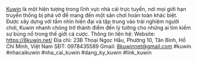 [Kuwin](https://8kuwin.net/) là một hiện tượng trong lĩnh vực nhà cái trực tuyến, nơi mọi giới hạn truyền thống bị phá vỡ để mang đến một sân chơi hoàn toàn khác biệt. Được xây dựng với tầm nhìn hiện đại và tập trung vào trải nghiệm người chơi, Kuwin nhanh chóng trở thành điểm đến lý tưởng cho những ai tìm kiếm sự bùng nổ trong thế giới cá cược.
Thông tin liên hệ:
Website: https://8kuwin.net/
Địa chỉ: 23B Thoại Ngọc Hầu, Phường 10, Tân Bình, Hồ Chí Minh, Việt Nam
SĐT: 0978435589
Gmail: 8kuwinnet@gmail.com
#kuwin #nhacaikuwin #nha_cai_kuwin #dang_ky_kuwin #link_kuwin